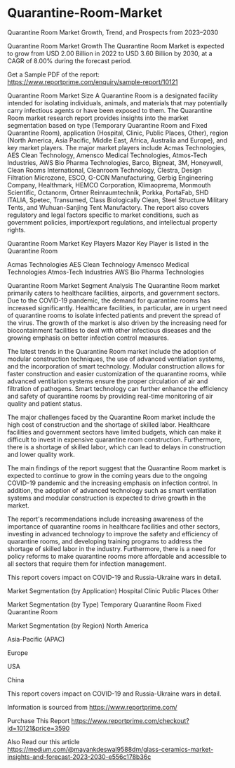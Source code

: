 # Quarantine-Room-Market
Quarantine Room Market Growth, Trend, and Prospects from 2023–2030

Quarantine Room Market Growth
The Quarantine Room Market is expected to grow from USD 2.00 Billion in 2022 to USD 3.60 Billion by 2030, at a CAGR of 8.00% during the forecast period.

Get a Sample PDF of the report: https://www.reportprime.com/enquiry/sample-report/10121

Quarantine Room Market Size
A Quarantine Room is a designated facility intended for isolating individuals, animals, and materials that may potentially carry infectious agents or have been exposed to them. The Quarantine Room market research report provides insights into the market segmentation based on type (Temporary Quarantine Room and Fixed Quarantine Room), application (Hospital, Clinic, Public Places, Other), region (North America, Asia Pacific, Middle East, Africa, Australia and Europe), and key market players. The major market players include Acmas Technologies, AES Clean Technology, Amensco Medical Technologies, Atmos-Tech Industries, AWS Bio Pharma Technologies, Barco, Bigneat, 3M, Honeywell, Clean Rooms International, Cleanroom Technology, Clestra, Design Filtration Microzone, ESCO, G-CON Manufacturing, Gerbig Engineering Company, Healthmark, HEMCO Corporation, Klimaoprema, Monmouth Scientific, Octanorm, Ortner Reinraumtechnik, Porkka, PortaFab, SHD ITALIA, Spetec, Transumed, Class Biologically Clean, Steel Structure Military Tents, and Wuhuan-Sanjing Tent Manufactory. The report also covers regulatory and legal factors specific to market conditions, such as government policies, import/export regulations, and intellectual property rights.

Quarantine Room Market Key Players
Mazor Key Player is listed in the Quarantine Room

Acmas Technologies
AES Clean Technology
Amensco Medical Technologies
Atmos-Tech Industries
AWS Bio Pharma Technologies

Quarantine Room Market Segment Analysis
The Quarantine Room market primarily caters to healthcare facilities, airports, and government sectors. Due to the COVID-19 pandemic, the demand for quarantine rooms has increased significantly. Healthcare facilities, in particular, are in urgent need of quarantine rooms to isolate infected patients and prevent the spread of the virus. The growth of the market is also driven by the increasing need for biocontainment facilities to deal with other infectious diseases and the growing emphasis on better infection control measures.

The latest trends in the Quarantine Room market include the adoption of modular construction techniques, the use of advanced ventilation systems, and the incorporation of smart technology. Modular construction allows for faster construction and easier customization of the quarantine rooms, while advanced ventilation systems ensure the proper circulation of air and filtration of pathogens. Smart technology can further enhance the efficiency and safety of quarantine rooms by providing real-time monitoring of air quality and patient status.

The major challenges faced by the Quarantine Room market include the high cost of construction and the shortage of skilled labor. Healthcare facilities and government sectors have limited budgets, which can make it difficult to invest in expensive quarantine room construction. Furthermore, there is a shortage of skilled labor, which can lead to delays in construction and lower quality work.

The main findings of the report suggest that the Quarantine Room market is expected to continue to grow in the coming years due to the ongoing COVID-19 pandemic and the increasing emphasis on infection control. In addition, the adoption of advanced technology such as smart ventilation systems and modular construction is expected to drive growth in the market.

The report's recommendations include increasing awareness of the importance of quarantine rooms in healthcare facilities and other sectors, investing in advanced technology to improve the safety and efficiency of quarantine rooms, and developing training programs to address the shortage of skilled labor in the industry. Furthermore, there is a need for policy reforms to make quarantine rooms more affordable and accessible to all sectors that require them for infection management.

This report covers impact on COVID-19 and Russia-Ukraine wars in detail.

Market Segmentation (by Application)
Hospital
Clinic
Public Places
Other

Market Segmentation (by Type)
Temporary Quarantine Room
Fixed Quarantine Room

Market Segmentation (by Region)
North America

Asia-Pacific (APAC)

Europe

USA

China

This report covers impact on COVID-19 and Russia-Ukraine wars in detail.

Information is sourced from https://www.reportprime.com/

Purchase This Report
https://www.reportprime.com/checkout?id=10121&price=3590

Also Read our this article
https://medium.com/@mayankdeswal9588dm/glass-ceramics-market-insights-and-forecast-2023-2030-e556c178b36c

